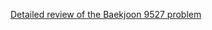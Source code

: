 [Detailed review of the Baekjoon 9527 problem](https://choicube84.github.io/study/2024/01/31/baekjoon_9527.html)
